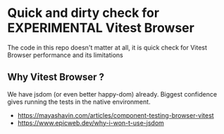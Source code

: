 # Quick and dirty check for EXPERIMENTAL Vitest Browser

The code in this repo doesn't matter at all, it is quick check for Vitest Browser performance and its limitations

## Why Vitest Browser ?

We have jsdom (or even better happy-dom) already. Biggest confidence gives running the tests in the native environment.

- https://mayashavin.com/articles/component-testing-browser-vitest
- https://www.epicweb.dev/why-i-won-t-use-jsdom
